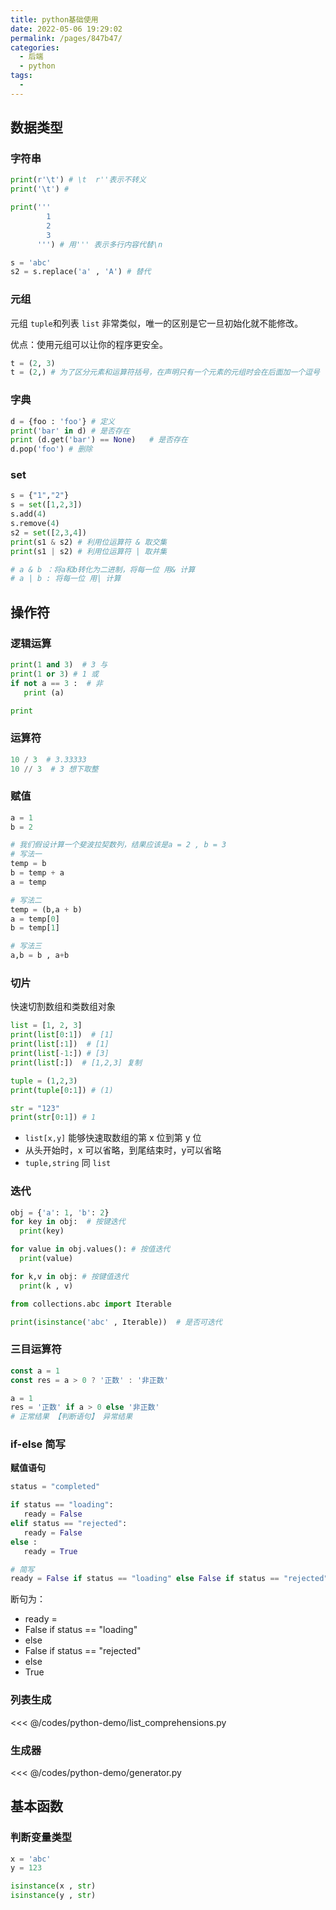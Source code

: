 ```yaml
---
title: python基础使用
date: 2022-05-06 19:29:02
permalink: /pages/847b47/
categories:
  - 后端
  - python
tags:
  - 
---
```


## 数据类型

### 字符串

```python
print(r'\t') # \t  r''表示不转义
print('\t') # 

print('''
        1
        2
        3
      ''') # 用''' 表示多行内容代替\n

s = 'abc'
s2 = s.replace('a' , 'A') # 替代
```


### 元组

元组 `tuple`和列表 `list` 非常类似，唯一的区别是它一旦初始化就不能修改。

优点：使用元组可以让你的程序更安全。

```python
t = (2, 3) 
t = (2,) # 为了区分元素和运算符括号，在声明只有一个元素的元组时会在后面加一个逗号
```

### 字典

```python
d = {foo : 'foo'} # 定义
print('bar' in d) # 是否存在
print (d.get('bar') == None)   # 是否存在
d.pop('foo') # 删除 

```

### set

```python
s = {"1","2"}
s = set([1,2,3])
s.add(4)
s.remove(4)
s2 = set([2,3,4])
print(s1 & s2) # 利用位运算符 & 取交集
print(s1 | s2) # 利用位运算符 | 取并集

# a & b ：将a和b转化为二进制，将每一位 用& 计算
# a | b : 将每一位 用| 计算

```


## 操作符

### 逻辑运算

```python
print(1 and 3)  # 3 与
print(1 or 3) # 1 或
if not a == 3 :  # 非
   print (a)

print
```

### 运算符

```python
10 / 3  # 3.33333
10 // 3  # 3 想下取整
```

### 赋值

```python
a = 1
b = 2

# 我们假设计算一个斐波拉契数列，结果应该是a = 2 , b = 3
# 写法一
temp = b
b = temp + a
a = temp

# 写法二
temp = (b,a + b)
a = temp[0]
b = temp[1]

# 写法三
a,b = b , a+b

```

### 切片
快速切割数组和类数组对象

```python
list = [1, 2, 3]
print(list[0:1])  # [1]
print(list[:1])  # [1]
print(list[-1:]) # [3] 
print(list[:])  # [1,2,3] 复制

tuple = (1,2,3)
print(tuple[0:1]) # (1)

str = "123"
print(str[0:1]) # 1

```
- `list[x,y]` 能够快速取数组的第 x 位到第 y 位
- 从头开始时，x 可以省略，到尾结束时，y可以省略
- `tuple,string` 同 `list`


### 迭代

```python
obj = {'a': 1, 'b': 2}
for key in obj:  # 按键迭代
  print(key)

for value in obj.values(): # 按值迭代
  print(value)

for k,v in obj: # 按键值迭代
  print(k , v) 

from collections.abc import Iterable

print(isinstance('abc' , Iterable))  # 是否可迭代

```

### 三目运算符

```js
const a = 1
const res = a > 0 ? '正数' : '非正数' 
```

```python
a = 1
res = '正数' if a > 0 else '非正数' 
# 正常结果 【判断语句】 异常结果 
```

### if-else 简写

**赋值语句**
```python
status = "completed"

if status == "loading":
   ready = False
elif status == "rejected":
   ready = False
else :
   ready = True

# 简写
ready = False if status == "loading" else False if status == "rejected" else True  

```
断句为：
- ready = 
- False if status == "loading"
- else 
- False if status == "rejected"
- else
- True


### 列表生成

<<< @/codes/python-demo/list_comprehensions.py

### 生成器

<<< @/codes/python-demo/generator.py


## 基本函数

### 判断变量类型

```python
x = 'abc'
y = 123

isinstance(x , str)
isinstance(y , str)
```
